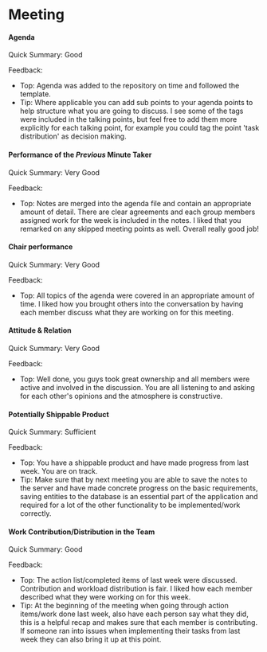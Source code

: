 # Meeting


#### Agenda 

Quick Summary: Good

Feedback:

- Top: Agenda was added to the repository on time and followed the template.
- Tip: Where applicable you can add sub points to your agenda points to help structure what you are going to discuss. I see some of the tags were included in the talking points, but feel free to add them more explicitly for each talking point, for example you could tag the point 'task distribution' as decision making.


#### Performance of the *Previous* Minute Taker


Quick Summary: Very Good

Feedback: 

- Top: Notes are merged into the agenda file and contain an appropriate amount of detail. There are clear agreements and each group members assigned work for the week is included in the notes. I liked that you remarked on any skipped meeting points as well. Overall really good job!


#### Chair performance

Quick Summary: Very Good

Feedback: 

- Top: All topics of the agenda were covered in an appropriate amount of time. I liked how you brought others into the conversation by having each member discuss what they are working on for this meeting.


#### Attitude & Relation

Quick Summary: Very Good

Feedback: 

- Top: Well done, you guys took great ownership and all members were active and involved in the discussion. You are all listening to and asking for each other's opinions and the atmosphere is constructive.


#### Potentially Shippable Product


Quick Summary: Sufficient

Feedback: 

- Top: You have a shippable product and have made progress from last week. You are on track.
- Tip: Make sure that by next meeting you are able to save the notes to the server and have made concrete progress on the basic requirements, saving entities to the database is an essential part of the application and required for a lot of the other functionality to be implemented/work correctly.


#### Work Contribution/Distribution in the Team

Quick Summary: Good 

Feedback: 

- Top: The action list/completed items of last week were discussed. Contribution and workload distribution is fair. I liked how each member described what they were working on for this week.
- Tip: At the beginning of the meeting when going through action items/work done last week, also have each person say what they did, this is a helpful recap and makes sure that each member is contributing. If someone ran into issues when implementing their tasks from last week they can also bring it up at this point.


